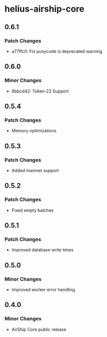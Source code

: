 # helius-airship-core

## 0.6.1

### Patch Changes

- a77ffc0: Fix punycode is deprecated warning

## 0.6.0

### Minor Changes

- 6bbcd42: Token-22 Support

## 0.5.4

### Patch Changes

- Memory optimizations

## 0.5.3

### Patch Changes

- Added mainnet support

## 0.5.2

### Patch Changes

- Fixed empty batches

## 0.5.1

### Patch Changes

- Improved database write times

## 0.5.0

### Minor Changes

- Improved worker error handling

## 0.4.0

### Minor Changes

- AirShip Core public release
